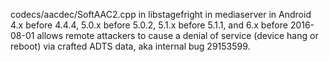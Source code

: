 codecs/aacdec/SoftAAC2.cpp in libstagefright in mediaserver in Android 4.x before 4.4.4, 5.0.x before 5.0.2, 5.1.x before 5.1.1, and 6.x before 2016-08-01 allows remote attackers to cause a denial of service (device hang or reboot) via crafted ADTS data, aka internal bug 29153599.